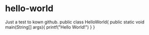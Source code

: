 # hello-world
Just a test to kown github.
public class HelloWorld{
    public static void main(String[] args){
        printf("Hello World!")
        }
  }      

